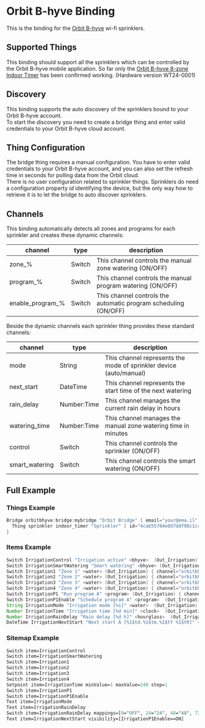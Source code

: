# Orbit B-hyve Binding

This is the binding for the [Orbit B-hyve](https://bhyve.orbitonline.com/) wi-fi sprinklers.

## Supported Things

This binding should support all the sprinklers which can be controlled by the Orbit B-hyve mobile application.
So far only the [Orbit B-hyve 8-zone Indoor Timer](https://bhyve.orbitonline.com/indoor-timer/) has been confirmed working. (Hardware version WT24-0001)

## Discovery

This binding supports the auto discovery of the sprinklers bound to your Orbit B-hyve account.  
To start the discovery you need to create a bridge thing and enter valid credentials to your Orbit B-hyve cloud account.

## Thing Configuration

The bridge thing requires a manual configuration. You have to enter valid credentials to your Orbit B-hyve account, and you can also set the refresh time in seconds for polling data from the Orbit cloud.  
There is no user configuration related to sprinkler things. Sprinklers do need a configuration property _id_ identifying the device, but the only way how to retrieve it is to let the bridge to auto discover sprinklers.

## Channels

This binding automatically detects all zones and programs for each sprinkler and creates these dynamic channels:

| channel          | type   | description                                                      |
|------------------|--------|------------------------------------------------------------------|
| zone_%           | Switch | This channel controls the manual zone watering (ON/OFF)          |
| program_%        | Switch | This channel controls the manual program watering (ON/OFF)       |
| enable_program_% | Switch | This channel controls the automatic program scheduling (ON/OFF)  |

Beside the dynamic channels each sprinkler thing provides these standard channels:

| channel        | type        | description                                                        |
|----------------|-------------|--------------------------------------------------------------------|
| mode           | String      | This channel represents the mode of sprinkler device (auto/manual) |
| next_start     | DateTime    | This channel represents the start time of the next watering        |
| rain_delay     | Number:Time | This channel manages the current rain delay in hours               |
| watering_time  | Number:Time | This channel manages the manual zone watering time in minutes      |
| control        | Switch      | This channel controls the sprinkler (ON/OFF)                       |
| smart_watering | Switch      | This channel controls the smart watering (ON/OFF)                  |

## Full Example

### Things Example

```java
Bridge orbitbhyve:bridge:mybridge "Orbit Bridge" [ email="your@ema.il", password="yourPass", refresh=30 ] {  
  Thing sprinkler indoor_timer "Sprinkler" [ id="4cab55704e0d7ddf98c1cc37" ]  
}
```

### Items Example

```java
Switch IrrigationControl "Irrigation active" <bhyve>  (Out_Irrigation) { channel="orbitbhyve:sprinkler:mybridge:indoor_timer:control" }  
Switch IrrigationSmartWatering "Smart watering" <bhyve> (Out_Irrigation) { channel="orbitbhyve:sprinkler:mybridge:indoor_timer:smart_watering" }  
Switch Irrigation1 "Zone 1" <water> (Out_Irrigation) { channel="orbitbhyve:sprinkler:mybridge:indoor_timer:zone_1" }  
Switch Irrigation2 "Zone 2" <water> (Out_Irrigation) { channel="orbitbhyve:sprinkler:mybridge:indoor_timer:zone_2" }  
Switch Irrigation3 "Zone 3" <water> (Out_Irrigation) { channel="orbitbhyve:sprinkler:mybridge:indoor_timer:zone_3" }  
Switch Irrigation4 "Zone 4" <water> (Out_Irrigation) { channel="orbitbhyve:sprinkler:mybridge:indoor_timer:zone_4" }  
Switch IrrigationP1 "Run program A" <program> (Out_Irrigation) { channel="orbitbhyve:sprinkler:mybridge:indoor_timer:program_a" }  
Switch IrrigationP1Enable "Schedule program A" <program>  (Out_Irrigation) { channel="orbitbhyve:sprinkler:mybridge:indoor_timer:enable_program_a" }  
String IrrigationMode "Irrigation mode [%s]" <water>  (Out_Irrigation) { channel="orbitbhyve:sprinkler:mybridge:indoor_timer:mode" }  
Number IrrigationTime "Irrigation time [%d min]" <clock>  (Out_Irrigation) { channel="orbitbhyve:sprinkler:mybridge:indoor_timer:watering_time" }  
Number IrrigationRainDelay "Rain delay [%d h]" <hourglass>  (Out_Irrigation) { channel="orbitbhyve:sprinkler:mybridge:indoor_timer:rain_delay" }  
DateTime IrrigationNextStart "Next start A [%1$td.%1$tm.%1$tY %1$tR]" <clock>  (Out_Irrigation) { channel="orbitbhyve:sprinkler:mybridge:indoor_timer:next_start" }  
```

### Sitemap Example

```perl
Switch item=IrrigationControl  
Switch item=IrrigationSmartWatering  
Switch item=Irrigation1  
Switch item=Irrigation2  
Switch item=Irrigation3  
Switch item=Irrigation4  
Setpoint item=IrrigationTime minValue=1 maxValue=240 step=1  
Switch item=IrrigationP1  
Switch item=IrrigationP1Enable  
Text item=IrrigationMode  
Text item=IrrigationRainDelay  
Switch item=IrrigationRainDelay mappings=[0="OFF", 24="24", 48="48", 72="72"]  
Text item=IrrigationNextStart visibility=[IrrigationP1Enable==ON]  
```

